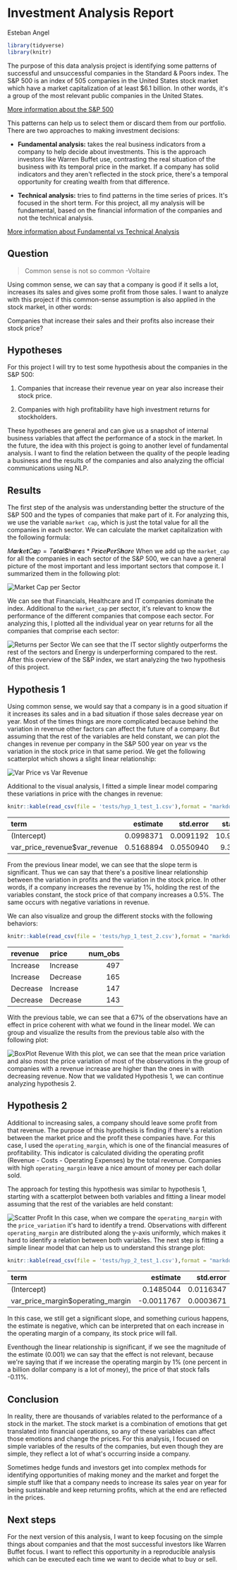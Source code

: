 Investment Analysis Report
================
Esteban Angel

``` r
library(tidyverse)
library(knitr)
```

The purpose of this data analysis project is identifying some patterns of successful and unsuccessful companies in the Standard & Poors index. The S&P 500 is an index of 505 companies in the United States stock market which have a market capitalization of at least $6.1 billion. In other words, it's a group of the most relevant public companies in the United States.

[More information about the S&P 500](https://www.investopedia.com/terms/s/sp500.asp)

This patterns can help us to select them or discard them from our portfolio. There are two approaches to making investment decisions:

-   **Fundamental analysis:** takes the real business indicators from a company to help decide about investments. This is the approach investors like Warren Buffet use, contrasting the real situation of the business with its temporal price in the market. If a company has solid indicators and they aren't reflected in the stock price, there's a temporal opportunity for creating wealth from that difference.

-   **Technical analysis:** tries to find patterns in the time series of prices. It's focused in the short term. For this project, all my analysis will be fundamental, based on the financial information of the companies and not the technical analysis.

[More information about Fundamental vs Technical Analysis](https://www.investopedia.com/university/technical/techanalysis2.asp)

Question
--------

> Common sense is not so common -Voltaire

Using common sense, we can say that a company is good if it sells a lot, increases its sales and gives some profit from those sales. I want to analyze with this project if this common-sense assumption is also applied in the stock market, in other words:

Companies that increase their sales and their profits also increase their stock price?

Hypotheses
----------

For this project I will try to test some hypothesis about the companies in the S&P 500:

1.  Companies that increase their revenue year on year also increase their stock price.

2.  Companies with high profitability have high investment returns for stockholders.

These hypotheses are general and can give us a snapshot of internal business variables that affect the performance of a stock in the market. In the future, the idea with this project is going to another level of fundamental analysis. I want to find the relation between the quality of the people leading a business and the results of the companies and also analyzing the official communications using NLP.

Results
-------

The first step of the analysis was understanding better the structure of the S&P 500 and the types of companies that make part of it. For analyzing this, we use the variable `market cap`, which is just the total value for all the companies in each sector. We can calculate the market capitalization with the following formula:

*M**a**r**k**e**t**C**a**p* = *T**o**t**a**l**S**h**a**r**e**s* \* *P**r**i**c**e**P**e**r**S**h**a**r**e*
 When we add up the `market_cap` for all the companies in each sector of the S&P 500, we can have a general picture of the most important and less important sectors that compose it. I summarized them in the following plot:

![Market Cap per Sector](./figures/eda_plot_2.png)

We can see that Financials, Healthcare and IT companies dominate the index. Additional to the `market_cap` per sector, it's relevant to know the performance of the different companies that compose each sector. For analyzing this, I plotted all the individual year on year returns for all the companies that comprise each sector:

![Returns per Sector](./figures/eda_plot_1.png) We can see that the IT sector slightly outperforms the rest of the sectors and Energy is underperforming compared to the rest. After this overview of the S&P index, we start analyzing the two hypothesis of this project.

Hypothesis 1
------------

Using common sense, we would say that a company is in a good situation if it increases its sales and in a bad situation if those sales decrease year on year. Most of the times things are more complicated because behind the variation in revenue other factors can affect the future of a company. But assuming that the rest of the variables are held constant, we can plot the changes in revenue per company in the S&P 500 year on year vs the variation in the stock price in that same period. We get the following scatterplot which shows a slight linear relationship:

![Var Price vs Var Revenue](./figures/hyp_1_plot_1.png)

Additional to the visual analysis, I fitted a simple linear model comparing these variations in price with the changes in revenue:

``` r
knitr::kable(read_csv(file = 'tests/hyp_1_test_1.csv'),format = "markdown")
```

| term                             |   estimate|  std.error|  statistic|  p.value|
|:---------------------------------|----------:|----------:|----------:|--------:|
| (Intercept)                      |  0.0998371|  0.0091192|   10.94804|        0|
| var\_price\_revenue$var\_revenue |  0.5168894|  0.0550940|    9.38195|        0|

From the previous linear model, we can see that the slope term is significant. Thus we can say that there's a positive linear relationship between the variation in profits and the variation in the stock price. In other words, if a company increases the revenue by 1%, holding the rest of the variables constant, the stock price of that company increases a 0.5%. The same occurs with negative variations in revenue.

We can also visualize and group the different stocks with the following behaviors:

``` r
knitr::kable(read_csv(file = 'tests/hyp_1_test_2.csv'),format = "markdown")
```

| revenue  | price    |  num\_obs|
|:---------|:---------|---------:|
| Increase | Increase |       497|
| Increase | Decrease |       165|
| Decrease | Increase |       147|
| Decrease | Decrease |       143|

With the previous table, we can see that a 67% of the observations have an effect in price coherent with what we found in the linear model. We can group and visualize the results from the previous table also with the following plot:

![BoxPlot Revenue](./figures/hyp_1_plot_2.png) With this plot, we can see that the mean price variation and also most the price variation of most of the observations in the group of companies with a revenue increase are higher than the ones in with decreasing revenue. Now that we validated Hypothesis 1, we can continue analyzing hypothesis 2.

Hypothesis 2
------------

Additional to increasing sales, a company should leave some profit from that revenue. The purpose of this hypothesis is finding if there's a relation between the market price and the profit these companies have. For this case, I used the `operating_margin`, which is one of the financial measures of profitability. This indicator is calculated dividing the operating profit (Revenue - Costs - Operating Expenses) by the total revenue. Companies with high `operating_margin` leave a nice amount of money per each dollar sold.

The approach for testing this hypothesis was similar to hypothesis 1, starting with a scatterplot between both variables and fitting a linear model assuming that the rest of the variables are held constant:

![Scatter Profit](./figures/hyp_2_plot_1.png) In this case, when we compare the `operating_margin` with the `price_variation` it's hard to identify a trend. Observations with different `operating_margin` are distributed along the y-axis uniformly, which makes it hard to identify a relation between both variables. The next step is fitting a simple linear model that can help us to understand this strange plot:

``` r
knitr::kable(read_csv(file = 'tests/hyp_2_test_1.csv'),format = "markdown")
```

| term                                 |    estimate|  std.error|  statistic|    p.value|
|:-------------------------------------|-----------:|----------:|----------:|----------:|
| (Intercept)                          |   0.1485044|  0.0116347|  12.763926|  0.0000000|
| var\_price\_margin$operating\_margin |  -0.0011767|  0.0003671|  -3.205148|  0.0013949|

In this case, we still get a significant slope, and something curious happens, the estimate is negative, which can be interpreted that on each increase in the operating margin of a company, its stock price will fall.

Eventhough the linear relationship is significant, if we see the magnitude of the estimate (0.001) we can say that the effect is not relevant, because we're saying that if we increase the operating margin by 1% (one percent in a billion dollar company is a lot of money), the price of that stock falls -0.11%.

Conclusion
----------

In reality, there are thousands of variables related to the performance of a stock in the market. The stock market is a combination of emotions that get translated into financial operations, so any of these variables can affect those emotions and change the prices. For this analysis, I focused on simple variables of the results of the companies, but even though they are simple, they reflect a lot of what's occurring inside a company.

Sometimes hedge funds and investors get into complex methods for identifying opportunities of making money and the market and forget the simple stuff like that a company needs to increase its sales year on year for being sustainable and keep returning profits, which at the end are reflected in the prices.

Next steps
----------

For the next version of this analysis, I want to keep focusing on the simple things about companies and that the most successful investors like Warren Buffet focus. I want to reflect this opportunity in a reproducible analysis which can be executed each time we want to decide what to buy or sell.
